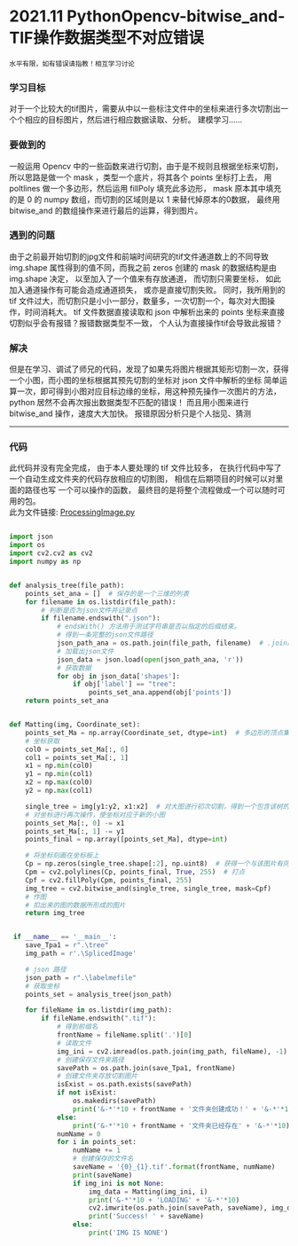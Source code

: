 # 2021.11  PythonOpencv-bitwise_and-TIF操作数据类型不对应错误
`水平有限，如有错误请指教！相互学习讨论`
### 学习目标
对于一个比较大的tif图片，需要从中以一些标注文件中的坐标来进行多次切割出一个个相应的目标图片，然后进行相应数据读取、分析。
建模学习……
  
### 要做到的
一般运用 Opencv 中的一些函数来进行切割，由于是不规则且根据坐标来切割，所以思路是做一个 mask ，类型一个底片，将其各个 points 坐标打上去，
用 poltlines 做一个多边形，然后运用 fillPoly 填充此多边形， mask 原本其中填充的是 0 的 numpy 数组，而切割的区域则是以 1 来替代掉原本的0数据，
最终用 bitwise_and 的数组操作来进行最后的运算，得到图片。
  
### 遇到的问题
由于之前最开始切割的jpg文件和前端时间研究的tif文件通道数上的不同导致 img.shape 属性得到的值不同，而我之前 zeros 创建的 mask 的数据结构是由
img.shape 决定， 以至加入了一个值来有存放通道， 而切割只需要坐标， 如此加入通道操作有可能会造成通道损失， 或亦是直接切割失败。
同时，我所用到的 tif 文件过大，而切割只是小小一部分，数量多，一次切割一个，每次对大图操作，时间消耗大。
tif 文件数据直接读取和 json 中解析出来的 points 坐标来直接切割似乎会有报错？报错数据类型不一致， 个人认为直接操作tif会导致此报错？
  
### 解决
但是在学习、调试了师兄的代码，发现了如果先将图片根据其矩形切割一次，获得一个小图，而小图的坐标根据其预先切割的坐标对 json 文件中解析的坐标
简单运算一次，即可得到小图对应目标边缘的坐标，用这种预先操作一次图片的方法， python 居然不会再次报出数据类型不匹配的错误！ 而且用小图来进行
bitwise_and 操作，速度大大加快。
报错原因分析只是个人拙见、猜测

---  
### 代码
此代码并没有完全完成， 由于本人要处理的 tif 文件比较多， 在执行代码中写了一个自动生成文件夹的代码存放相应的切割图， 相信在后期项目的时候可以对里面的路径也写
一个可以操作的函数， 最终目的是将整个流程做成一个可以随时可用的包。  
此为文件链接: [ProcessingImage.py](https://github.com/HabsburgGQv/Learning-Log/blob/d512649979adb0eada418595bd20ca276a539f2c/2021.11/PythonOpencv-bitwise_and-TIF%E6%93%8D%E4%BD%9C%E6%95%B0%E6%8D%AE%E7%B1%BB%E5%9E%8B%E4%B8%8D%E5%AF%B9%E5%BA%94%E9%94%99%E8%AF%AF/ProcessingImage.py)  

```python

import json
import os
import cv2.cv2 as cv2
import numpy as np


def analysis_tree(file_path):
    points_set_ana = []  # 保存的是一个三维的列表
    for filename in os.listdir(file_path):
        # 判断是否为json文件并记录点
        if filename.endswith(".json"):
            # endsWith() 方法用于测试字符串是否以指定的后缀结束。
            # 得到一条完整的json文件路径
            json_path_ana = os.path.join(file_path, filename)  # .join路径拼接
            # 加载出json文件
            json_data = json.load(open(json_path_ana, 'r'))
            # 获取数据
            for obj in json_data['shapes']:
                if obj['label'] == "tree":
                    points_set_ana.append(obj['points'])
    return points_set_ana


def Matting(img, Coordinate_set):
    points_set_Ma = np.array(Coordinate_set, dtype=int)  # 多边形的顶点集
    # 坐标获取
    col0 = points_set_Ma[:, 0]
    col1 = points_set_Ma[:, 1]
    x1 = np.min(col0)
    y1 = np.min(col1)
    x2 = np.max(col0)
    y2 = np.max(col1)

    single_tree = img[y1:y2, x1:x2]  # 对大图进行初次切割，得到一个包含该树的小图
    # 对坐标进行再次操作，使坐标对应于新的小图
    points_set_Ma[:, 0] -= x1
    points_set_Ma[:, 1] -= y1
    points_final = np.array([points_set_Ma], dtype=int)

    # 将坐标刻画在坐标板上
    Cp = np.zeros(single_tree.shape[:2], np.uint8)  # 获得一个与该图片有同样大小但是里面数据用0填充的数组
    Cpm = cv2.polylines(Cp, points_final, True, 255)  # 打点
    Cpf = cv2.fillPoly(Cpm, points_final, 255)
    img_tree = cv2.bitwise_and(single_tree, single_tree, mask=Cpf)
    # 作图
    # 扣出来的图的数据所形成的图片
    return img_tree


 if __name__ == '__main__':
    save_Tpa1 = r".\tree"
    img_path = r'.\SplicedImage'

    # json 路径
    json_path = r".\labelmefile"
    # 获取坐标
    points_set = analysis_tree(json_path)

    for fileName in os.listdir(img_path):
        if fileName.endswith(".tif"):
            # 得到前缀名
            frontName = fileName.split('.')[0]
            # 读取文件
            img_ini = cv2.imread(os.path.join(img_path, fileName), -1)
            # 创建保存文件夹路径
            savePath = os.path.join(save_Tpa1, frontName)
            # 创建文件夹存放切割图片
            isExist = os.path.exists(savePath)
            if not isExist:
                os.makedirs(savePath)
                print('&-*'*10 + frontName + '文件夹创建成功！' + '&-*'*10)
            else:
                print('&-*'*10 + frontName + '文件夹已经存在' + '&-*'*10)
            numName = 0
            for i in points_set:
                numName += 1
                # 创建保存的文件名
                saveName = '{0}_{1}.tif'.format(frontName, numName)
                print(saveName)
                if img_ini is not None:
                    img_data = Matting(img_ini, i)
                    print('&-*'*10 + 'LOADING' + '&-*'*10)
                    cv2.imwrite(os.path.join(savePath, saveName), img_data)
                    print('Success! ' + saveName)
                else:
                    print('IMG IS NONE')
```

